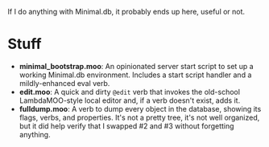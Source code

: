 If I do anything with Minimal.db, it probably ends up here, useful or not.

# Stuff
- **minimal_bootstrap.moo**: An opinionated server start script to set up a working Minimal.db environment. Includes a start script handler and a mildly-enhanced eval verb.
- **edit.moo**: A quick and dirty `@edit` verb that invokes the old-school LambdaMOO-style local editor and, if a verb doesn't exist, adds it.
- **fulldump.moo**: A verb to dump every object in the database, showing its flags, verbs, and properties. It's not a pretty tree, it's not well organized, but it did help verify that I swapped #2 and #3 without forgetting anything.
